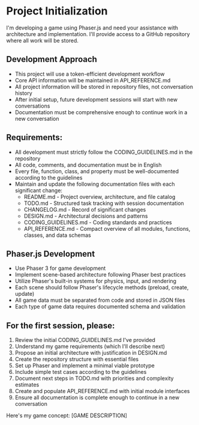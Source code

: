 # Project Initialization

I'm developing a game using Phaser.js and need your assistance with architecture and implementation. I'll provide access to a GitHub repository where all work will be stored.

## Development Approach
- This project will use a token-efficient development workflow
- Core API information will be maintained in API_REFERENCE.md
- All project information will be stored in repository files, not conversation history
- After initial setup, future development sessions will start with new conversations
- Documentation must be comprehensive enough to continue work in a new conversation

## Requirements:
- All development must strictly follow the CODING_GUIDELINES.md in the repository
- All code, comments, and documentation must be in English
- Every file, function, class, and property must be well-documented according to the guidelines
- Maintain and update the following documentation files with each significant change:
  * README.md - Project overview, architecture, and file catalog
  * TODO.md - Structured task tracking with session documentation
  * CHANGELOG.md - Record of significant changes
  * DESIGN.md - Architectural decisions and patterns
  * CODING_GUIDELINES.md - Coding standards and practices
  * API_REFERENCE.md - Compact overview of all modules, functions, classes, and data schemas

## Phaser.js Development
- Use Phaser 3 for game development
- Implement scene-based architecture following Phaser best practices
- Utilize Phaser's built-in systems for physics, input, and rendering
- Each scene should follow Phaser's lifecycle methods (preload, create, update)
- All game data must be separated from code and stored in JSON files
- Each type of game data requires documented schema and validation

## For the first session, please:
1. Review the initial CODING_GUIDELINES.md I've provided
2. Understand my game requirements (which I'll describe next)
3. Propose an initial architecture with justification in DESIGN.md
4. Create the repository structure with essential files
5. Set up Phaser and implement a minimal viable prototype
6. Include simple test cases according to the guidelines
7. Document next steps in TODO.md with priorities and complexity estimates
8. Create and populate API_REFERENCE.md with initial module interfaces
9. Ensure all documentation is complete enough to continue in a new conversation

Here's my game concept: [GAME DESCRIPTION]
